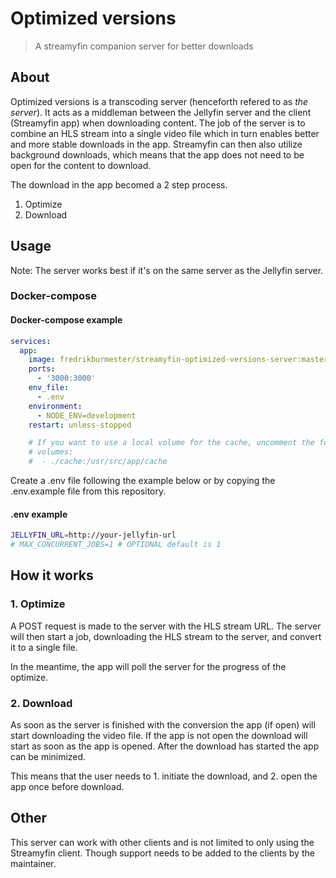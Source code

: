 # Optimized versions
> A streamyfin companion server for better downloads

## About

Optimized versions is a transcoding server (henceforth refered to as _the server_). It acts as a middleman between the Jellyfin server and the client (Streamyfin app) when downloading content. The job of the server is to combine an HLS stream into a single video file which in turn enables better and more stable downloads in the app. Streamyfin can then also utilize background downloads, which means that the app does not need to be open for the content to download. 

The download in the app becomed a 2 step process.

1. Optimize
2. Download

## Usage

Note: The server works best if it's on the same server as the Jellyfin server.

### Docker-compose

#### Docker-compose example

```yaml
services:
  app:
    image: fredrikburmester/streamyfin-optimized-versions-server:master
    ports:
      - '3000:3000'
    env_file:
      - .env
    environment:
      - NODE_ENV=development
    restart: unless-stopped

    # If you want to use a local volume for the cache, uncomment the following lines:
    # volumes:
    #  - ./cache:/usr/src/app/cache
```

Create a .env file following the example below or by copying the .env.example file from this repository.

#### .env example

```bash
JELLYFIN_URL=http://your-jellyfin-url 
# MAX_CONCURRENT_JOBS=1 # OPTIONAL default is 1
```

## How it works

### 1. Optimize

A POST request is made to the server with the HLS stream URL. The server will then start a job, downloading the HLS stream to the server, and convert it to a single file. 

In the meantime, the app will poll the server for the progress of the optimize. 

### 2. Download

As soon as the server is finished with the conversion the app (if open) will start downloading the video file. If the app is not open the download will start as soon as the app is opened. After the download has started the app can be minimized. 

This means that the user needs to 1. initiate the download, and 2. open the app once before download. 

## Other

This server can work with other clients and is not limited to only using the Streamyfin client. Though support needs to be added to the clients by the maintainer. 